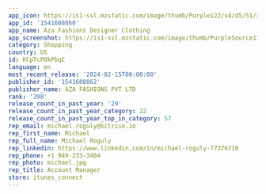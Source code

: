 ```yaml
---
app_icon: https://is1-ssl.mzstatic.com/image/thumb/Purple122/v4/d5/51/36/d55136a1-54fd-a040-dbb3-0f101ea70c3e/AppIcon-production-0-0-1x_U007emarketing-0-9-0-85-220.png/1024x1024bb.png
app_id: '1541608860'
app_name: Aza Fashions Designer Clothing
app_screenshot: https://is1-ssl.mzstatic.com/image/thumb/PurpleSource116/v4/4c/5c/91/4c5c91a9-ee2d-78e4-e08b-123cfa538f4b/99dba9d0-7206-4c44-abcf-baa702ea470a_1-1242x2208.jpg/1242x2208bb.png
category: Shopping
country: US
id: KCpTcP0kPbqC
language: en
most_recent_release: '2024-02-15T00:00:00'
publisher_id: '1541608862'
publisher_name: AZA FASHIONS PVT LTD
rank: '398'
release_count_in_past_year: '29'
release_count_in_past_year_category: 22
release_count_in_past_year_top_in_category: 57
rep_email: michael.roguly@bitrise.io
rep_first_name: Michael
rep_full_name: Michael Roguly
rep_linkedin: https://www.linkedin.com/in/michael-roguly-77376710
rep_phone: +1 949-233-3404
rep_photo: michael.jpg
rep_title: Account Manager
store: itunes_connect
---
```

